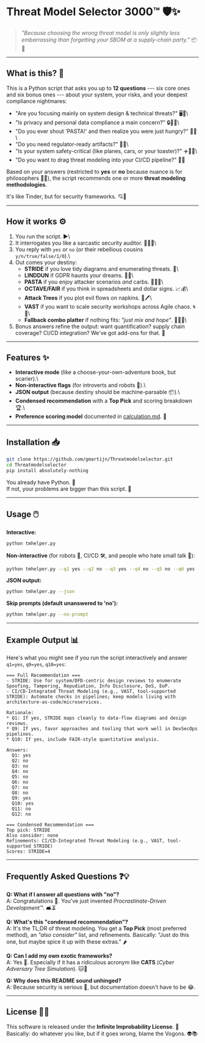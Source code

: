 # Threat Model Selector 3000™ 🛡️✨

> *"Because choosing the wrong threat model is only slightly less\
> embarrassing than forgetting your SBOM at a supply-chain party."* 📦🥳

------------------------------------------------------------------------

## What is this? 🤔

This is a Python script that asks you up to **12 questions** --- six
core ones and six bonus ones --- about your system, your risks, and your
deepest compliance nightmares:

-   "Are you focusing mainly on system design & technical threats?"
    🖥️🔧\
-   "Is privacy and personal data compliance a main concern?" 🔒🧑‍⚖️\
-   "Do you ever shout 'PASTA!' and then realize you were just hungry?"
    🍝😱\
-   "Do you need regulator-ready artifacts?" 📑🧐\
-   "Is your system safety-critical (like planes, cars, or your
    toaster)?" ✈️🚗🍞\
-   "Do you want to drag threat modeling into your CI/CD pipeline?" 🤖🔄

Based on your answers (restricted to **yes** or **no** because nuance is
for philosophers 🧘‍♂️), the script recommends one or more **threat
modeling methodologies**.

It's like Tinder, but for security frameworks. 💘🔐

------------------------------------------------------------------------

## How it works ⚙️

1.  You run the script. ▶️\
2.  It interrogates you like a sarcastic security auditor. 🕵️‍♀️😏\
3.  You reply with `yes` or `no` (or their rebellious cousins
    `y/n/true/false/1/0`).\
4.  Out comes your destiny:
    -   **STRIDE** if you love tidy diagrams and enumerating threats.
        📝\
    -   **LINDDUN** if GDPR haunts your dreams. 👻📜\
    -   **PASTA** if you enjoy attacker scenarios *and* carbs. 🍝👨‍🍳\
    -   **OCTAVE/FAIR** if you think in spreadsheets and dollar signs.
        📈💰\
    -   **Attack Trees** if you plot evil flows on napkins. 🌳🖊️\
    -   **VAST** if you want to scale security workshops across Agile
        chaos. 🌀🐇\
    -   **Fallback combo platter** if nothing fits: *"just mix and
        hope"*. 🤷‍♂️✨\
5.  Bonus answers refine the output: want quantification? supply chain
    coverage? CI/CD integration? We've got add-ons for that. 🎁

------------------------------------------------------------------------

## Features ✨

-   **Interactive mode** (like a choose-your-own-adventure book, but
    scarier).\
-   **Non-interactive flags** (for introverts and robots 🤖).\
-   **JSON output** (because destiny should be machine-parsable 📦).\
-   **Condensed recommendation** with a **Top Pick** and scoring
    breakdown 🏆.\
-   **Preference scoring model** documented in
    [calculation.md](calculation.md). 🧮

------------------------------------------------------------------------

## Installation 📥

``` bash
git clone https://github.com/gmartijn/Threatmodelselector.git
cd Threatmodelselector
pip install absolutely-nothing
```

You already have Python. 🐍\
If not, your problems are bigger than this script. 🤨

------------------------------------------------------------------------

## Usage 🖱️

**Interactive:**

``` bash
python tmhelper.py
```

**Non-interactive** (for robots 🤖, CI/CD 🛠️, and people who hate small
talk 🙈):

``` bash
python tmhelper.py --q1 yes --q2 no --q3 yes --q4 no --q5 no --q6 yes --q9 yes
```

**JSON output:**

``` bash
python tmhelper.py --json
```

**Skip prompts (default unanswered to 'no'):**

``` bash
python tmhelper.py --no-prompt
```

------------------------------------------------------------------------

## Example Output 📊

Here's what you might see if you run the script interactively and answer
`q1=yes`, `q9=yes`, `q10=yes`:

``` text
=== Full Recommendation ===
- STRIDE: Use for system/DFD-centric design reviews to enumerate Spoofing, Tampering, Repudiation, Info Disclosure, DoS, EoP.
- CI/CD-Integrated Threat Modeling (e.g., VAST, tool-supported STRIDE): Automate checks in pipelines; keep models living with architecture-as-code/microservices.

Rationale:
* Q1: If yes, STRIDE maps cleanly to data-flow diagrams and design reviews.
* Q9: If yes, favor approaches and tooling that work well in DevSecOps pipelines.
* Q10: If yes, include FAIR-style quantitative analysis.

Answers:
  Q1: yes
  Q2: no
  Q3: no
  Q4: no
  Q5: no
  Q6: no
  Q7: no
  Q8: no
  Q9: yes
  Q10: yes
  Q11: no
  Q12: no

=== Condensed Recommendation ===
Top pick: STRIDE
Also consider: none
Refinements: CI/CD-Integrated Threat Modeling (e.g., VAST, tool-supported STRIDE)
Scores: STRIDE=4
```

------------------------------------------------------------------------

## Frequently Asked Questions ❓💡

**Q: What if I answer all questions with "no"?**\
A: Congratulations 🎉. You've just invented *Procrastinate-Driven
Development™*. 🛋️⏳

**Q: What's this "condensed recommendation"?**\
A: It's the TL;DR of threat modeling. You get a **Top Pick** (most
preferred method), an *"also consider"* list, and refinements.
Basically: "Just do this one, but maybe spice it up with these extras."
🌶️

**Q: Can I add my own exotic frameworks?**\
A: Yes 🙌. Especially if it has a ridiculous acronym like **CATS**
(*Cyber Adversary Tree Simulation*). 🐱🌳

**Q: Why does this README sound unhinged?**\
A: Because security is serious 🔐, but documentation doesn't have to be
😂.

------------------------------------------------------------------------

## License 📜🚀

This software is released under the **Infinite Improbability License**.
🌌\
Basically: do whatever you like, but if it goes wrong, blame the Vogons.
👽📚
